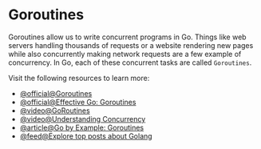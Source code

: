 # Goroutines

Goroutines allow us to write concurrent programs in Go. Things like web servers handling thousands of requests or a website rendering new pages while also concurrently making network requests are a few example of concurrency. In Go, each of these concurrent tasks are called `Goroutines`.

Visit the following resources to learn more:

- [@official@Goroutines](https://go.dev/tour/concurrency/1)
- [@official@Effective Go: Goroutines](https://go.dev/doc/effective_go#goroutines)
- [@video@GoRoutines](https://www.youtube.com/watch?v=LvgVSSpwND8)
- [@video@Understanding Concurrency](https://www.youtube.com/watch?v=V-0ifUKCkBI)
- [@article@Go by Example: Goroutines](https://gobyexample.com/goroutines)
- [@feed@Explore top posts about Golang](https://app.daily.dev/tags/golang?ref=roadmapsh)
